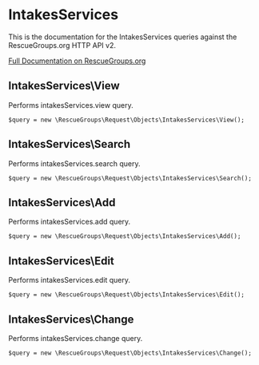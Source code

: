 # IntakesServices

This is the documentation for the IntakesServices queries against the RescueGroups.org HTTP API v2.

[Full Documentation on RescueGroups.org](https://userguide.rescuegroups.org/display/APIDG/Object+definitions#Objectdefinitions-intakesServices)

## IntakesServices\View

Performs intakesServices.view query.

    $query = new \RescueGroups\Request\Objects\IntakesServices\View();


## IntakesServices\Search

Performs intakesServices.search query.

    $query = new \RescueGroups\Request\Objects\IntakesServices\Search();


## IntakesServices\Add

Performs intakesServices.add query.

    $query = new \RescueGroups\Request\Objects\IntakesServices\Add();


## IntakesServices\Edit

Performs intakesServices.edit query.

    $query = new \RescueGroups\Request\Objects\IntakesServices\Edit();


## IntakesServices\Change

Performs intakesServices.change query.

    $query = new \RescueGroups\Request\Objects\IntakesServices\Change();


